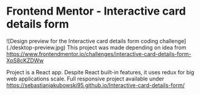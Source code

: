 # Frontend Mentor - Interactive card details form

![Design preview for the Interactive card details form coding challenge] (./desktop-preview.jpg)
This project was made depending on idea from https://www.frontendmentor.io/challenges/interactive-card-details-form-XpS8cKZDWw

Project is a React app. Despite React built-in features, it uses redux for big web applications scale.
Full responsive project available under https://sebastianjakubowski95.github.io/Interactive-card-details-form/


